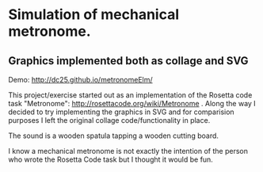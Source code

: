 # Simulation of mechanical metronome.  

## Graphics implemented both as collage and SVG

Demo: http://dc25.github.io/metronomeElm/

This project/exercise started out as an implementation of the Rosetta code task "Metronome": http://rosettacode.org/wiki/Metronome .  Along the way I decided to try implementing the graphics in SVG and for comparision purposes I left the original collage code/functionality in place.

The sound is a wooden spatula tapping a wooden cutting board.

I know a mechanical metronome is not exactly the intention of the person who wrote the Rosetta Code task but I thought it would be fun.
